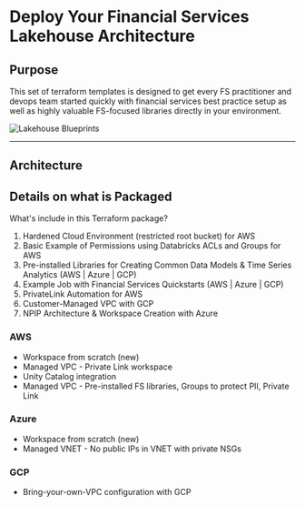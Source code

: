 # Deploy Your Financial Services Lakehouse Architecture

## Purpose

This set of terraform templates is designed to get every FS practitioner and devops team started quickly with financial services best practice setup as well as highly valuable FS-focused libraries directly in your environment.

![Lakehouse Blueprints](https://raw.githubusercontent.com/databricks/terraform-databricks-lakehouse-blueprints/main/Blueprints.jpg)

---

## Architecture

## Details on what is Packaged

What's include in this Terraform package?

1. Hardened Cloud Environment (restricted root bucket) for AWS
2. Basic Example of Permissions using Databricks ACLs and Groups for AWS
3. Pre-installed Libraries for Creating Common Data Models & Time Series Analytics (AWS | Azure | GCP)
4. Example Job with Financial Services Quickstarts (AWS | Azure | GCP)
5. PrivateLink Automation for AWS
6. Customer-Managed VPC with GCP
7. NPIP Architecture & Workspace Creation with Azure

### AWS

* Workspace from scratch (new)
* Managed VPC - Private Link workspace
* Unity Catalog integration
* Managed VPC - Pre-installed FS libraries, Groups to protect PII, Private Link

### Azure

* Workspace from scratch (new)
* Managed VNET - No public IPs in VNET with private NSGs

### GCP

* Bring-your-own-VPC configuration with GCP
